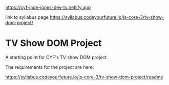 https://cyf-jade-jones-dev-tv.netlify.app

link to syllabus page https://syllabus.codeyourfuture.io/js-core-3/tv-show-dom-project/

# TV Show DOM Project

A starting point for CYF's TV show DOM project

The requirements for the project are here:

https://syllabus.codeyourfuture.io/js-core-3/tv-show-dom-project/readme



